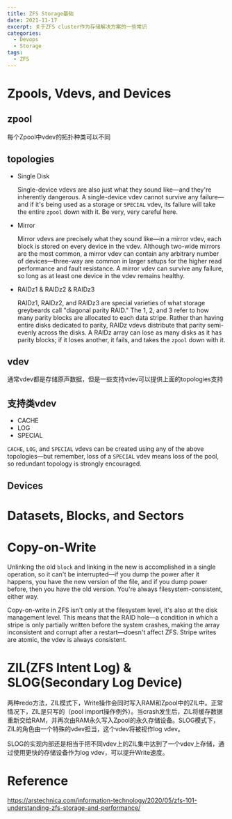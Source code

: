 ```yaml
---
title: ZFS Storage基础
date: 2021-11-17
excerpt: 关于ZFS cluster作为存储解决方案的一些常识
categories: 
  - Devops
  - Storage
tags:
  - ZFS
---
```


# Zpools, Vdevs, and Devices

## zpool

每个Zpool中vdev的拓扑种类可以不同

## topologies

- Single Disk

  Single-device vdevs are also just what they sound like—and they're inherently dangerous. A single-device vdev cannot survive any failure—and if it's being used as a storage or `SPECIAL` vdev, its failure will take the entire `zpool` down with it. Be very, very careful here.

- Mirror

  Mirror vdevs are precisely what they sound like—in a mirror vdev, each block is stored on every device in the vdev. Although two-wide mirrors are the most common, a mirror vdev can contain any arbitrary number of devices—three-way are common in larger setups for the higher read performance and fault resistance. A mirror vdev can survive any failure, so long as at least one device in the vdev remains healthy.

- RAIDz1 & RAIDz2 & RAIDz3

  RAIDz1, RAIDz2, and RAIDz3 are special varieties of what storage greybeards call "diagonal parity RAID." The 1, 2, and 3 refer to how many parity blocks are allocated to each data stripe. Rather than having entire disks dedicated to parity, RAIDz vdevs distribute that parity semi-evenly across the disks. A RAIDz array can lose as many disks as it has parity blocks; if it loses another, it fails, and takes the `zpool` down with it.

## vdev

通常vdev都是存储原声数据，但是一些支持vdev可以提供上面的topologies支持

## 支持类vdev

- CACHE
- LOG
- SPECIAL

`CACHE`, `LOG`, and `SPECIAL` vdevs can be created using any of the above topologies—but remember, loss of a `SPECIAL` vdev means loss of the pool, so redundant topology is strongly encouraged.

## Devices

# Datasets, Blocks, and Sectors

# Copy-on-Write

Unlinking the old `block` and linking in the new is accomplished in a single operation, so it can't be interrupted—if you dump the power after it happens, you have the new version of the file, and if you dump power before, then you have the old version. You're always filesystem-consistent, either way.

Copy-on-write in ZFS isn't only at the filesystem level, it's also at the disk management level. This means that the RAID hole—a condition in which a stripe is only partially written before the system crashes, making the array inconsistent and corrupt after a restart—doesn't affect ZFS. Stripe writes are atomic, the vdev is always consistent.

# ZIL(ZFS Intent Log) & SLOG(Secondary Log Device)

两种redo方法，ZIL模式下，Write操作会同时写入RAM和Zpool中的ZIL中。正常情况下，ZIL是只写的（pool import操作例外）。当crash发生后，ZIL将缓存数据重新交给RAM，并再次由RAM永久写入Zpool的永久存储设备。SLOG模式下，ZIL的角色由一个特殊的vdev担当，这个vdev将被视作log vdev。

SLOG的实现内部还是相当于把不同vdev上的ZIL集中达到了一个vdev上存储，通过使用更快的存储设备作为log vdev，可以提升Write速度。

# Reference

https://arstechnica.com/information-technology/2020/05/zfs-101-understanding-zfs-storage-and-performance/